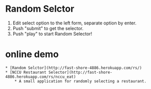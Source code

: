# Random Selctor
1. Edit select option to the left form, separate option by enter.
2. Push "submit" to get the selector.
3. Push "play" to start Random Selector!

# online demo
    * [Random Selctor](http://fast-shore-4886.herokuapp.com/rs/)
    * [NCCU Restaurant Selector](http://fast-shore-4886.herokuapp.com/rs/nccu_eat)
        * A small application for randomly selecting a restaurant.
